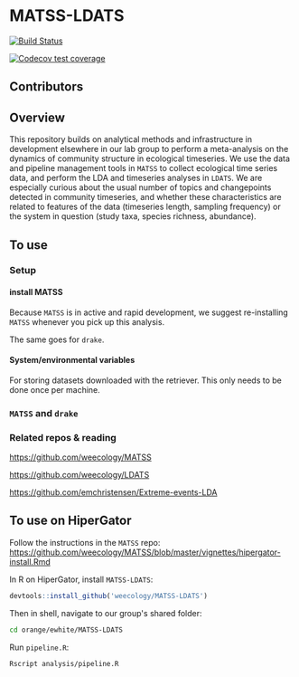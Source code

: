 # MATSS-LDATS

<!-- badges: start -->

[![Build Status](https://travis-ci.org/weecology/MATSS-LDATS.svg?branch=master)](https://travis-ci.org/weecology/MATSS-LDATS)

[![Codecov test
coverage](https://codecov.io/gh/weecology/MATSS-LDATS/branch/master/graph/badge.svg)](https://codecov.io/gh/weecology/MATSS-LDATS?branch=master)

<!-- badges: end -->

## Contributors

## Overview

This repository builds on analytical methods and infrastructure in development elsewhere in our lab group to perform a meta-analysis on the dynamics of community structure in ecological timeseries. We use the data and pipeline management tools in `MATSS` to collect ecological time series data, and perform the LDA and timeseries analyses in `LDATS`. We are especially curious about the usual number of topics and changepoints detected in community timeseries, and whether these characteristics are related to features of the data (timeseries length, sampling frequency) or the system in question (study taxa, species richness, abundance). 

## To use

### Setup

#### install MATSS
Because `MATSS` is in active and rapid development, we suggest re-installing `MATSS` whenever you pick up this analysis.

The same goes for `drake`. 

#### System/environmental variables
For storing datasets downloaded with the retriever. This only needs to be done once per machine.

### `MATSS` and  `drake`

### Related repos & reading

https://github.com/weecology/MATSS

https://github.com/weecology/LDATS

https://github.com/emchristensen/Extreme-events-LDA

## To use on HiperGator

Follow the instructions in the `MATSS` repo: https://github.com/weecology/MATSS/blob/master/vignettes/hipergator-install.Rmd

In R on HiperGator, install `MATSS-LDATS`:

```r
devtools::install_github('weecology/MATSS-LDATS')
```


Then in shell, navigate to our group's shared folder:
``` bash
cd orange/ewhite/MATSS-LDATS
```

Run `pipeline.R`:

```bash
Rscript analysis/pipeline.R
```

